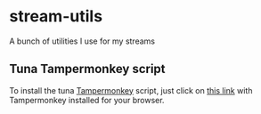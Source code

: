 # stream-utils
A bunch of utilities I use for my streams

## Tuna Tampermonkey script 

To install the tuna [Tampermonkey](https://www.tampermonkey.net/) script, just click on [this link](https://github.com/satabin/stream-utils/raw/main/obs/tuna/new-deezer-tuna-browser-script.user.js) with Tampermonkey installed for your browser.

